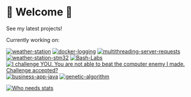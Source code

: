# 🚀 Welcome 🚀
See my latest projects!

Currently working on:

[![weather-station](https://github-readme-stats.vercel.app/api/pin/?username=Sevelantis&repo=weather-station&theme=great-gatsby&show_owner=true)](https://github.com/sevelantis/weather-station/) 
[![docker-logging](https://github-readme-stats.vercel.app/api/pin/?username=sevelantis&repo=docker-logging&theme=merko&show_owner=true)](https://github.com/Sevelantis/docker-logging/) 
[![multithreading-server-requests](https://github-readme-stats.vercel.app/api/pin/?username=sevelantis&repo=multithreading-server-requests&theme=merko&show_owner=true)](https://github.com/Sevelantis/multithreading-server-requests/)
[![weather-station-stm32](https://github-readme-stats.vercel.app/api/pin/?username=sevelantis&repo=weather-station-stm32&theme=merko&show_owner=false)](https://github.com/Sevelantis/weather-station-stm32/)
[![Bash-Labs](https://github-readme-stats.vercel.app/api/pin/?username=sevelantis&repo=Bash-Labs&theme=radical&show_owner=false)](https://github.com/Sevelantis/Bash-Labs)
[![I challenge YOU. You are not able to beat the computer enemy I made. Challenge accepted?](https://github-readme-stats.vercel.app/api/pin/?username=sevelantis&repo=noughts-and-crosses&theme=ocean_dark&show_owner=false)](https://github.com/Sevelantis/noughts-and-crosses)
[![business-app-java](https://github-readme-stats.vercel.app/api/pin/?username=sevelantis&repo=business-app-java&theme=ocean_dark&show_owner=false)](https://github.com/Sevelantis/business-app-java) 
[![genetic-algorithm](https://github-readme-stats.vercel.app/api/pin/?username=sevelantis&repo=genetic-algorithm&theme=ocean_dark&show_owner=false)](https://github.com/Sevelantis/genetic-algorithm) 

[![Who needs stats](https://github-readme-stats.vercel.app/api?username=sevelantis&hide=stars,prs,issues&count_private=true&show_icons=true&theme=maroongold&include_all_commits=true&line_height=100)](https://github.com/sevelantis)
